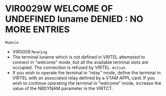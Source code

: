 # VIR0029W WELCOME OF UNDEFINED luname DENIED : NO MORE ENTRIES
`Module`
- VIR0009
`Meaning`
- The terminal luname which is not defined in VIRTEL attempted to connect in “welcome” mode, but all the available terminal slots are occupied. The connection is refused by VIRTEL.
`Action`
- If you wish to operate the terminal in “relay” mode, define the terminal in VIRTEL with an associated relay defined by a VTAM APPL card. If you wish to continue operating the terminal in “welcome” mode, increase the value of the NBDYNAM parameter in the VIRTCT.
